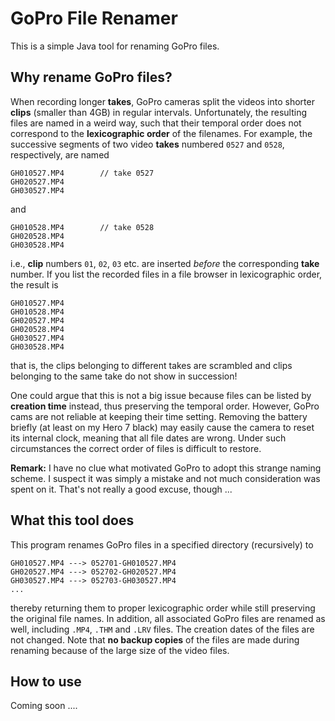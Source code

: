 # GoPro File Renamer

This is a simple Java tool for renaming GoPro files.

## Why rename GoPro files?
When recording longer **takes**, GoPro cameras split the videos into shorter **clips** (smaller than 4GB) in regular intervals.
Unfortunately, the resulting files are named in a weird way, such that their temporal order does not correspond to
the **lexicographic order** of the filenames.
For example, the successive segments of two video **takes** numbered `0527` and `0528`, respectively, are named
```
GH010527.MP4        // take 0527
GH020527.MP4
GH030527.MP4
```
and
```
GH010528.MP4        // take 0528
GH020528.MP4
GH030528.MP4
```
i.e., **clip** numbers `01`, `02`, `03` etc. are inserted _before_ the corresponding **take** number.
If you list the recorded files in a file browser in lexicographic order, the result is
```
GH010527.MP4
GH010528.MP4
GH020527.MP4
GH020528.MP4
GH030527.MP4
GH030528.MP4
```
that is, the clips belonging to different takes are scrambled and clips belonging to the same take do not show in succession!

One could argue that this is not a big issue because files can be listed by **creation time** instead, thus preserving
the temporal order. However, GoPro cams are not reliable at keeping their time setting. Removing the battery
briefly (at least on my Hero 7 black) may easily cause the camera to reset its internal clock, meaning that all file
dates are wrong. Under such circumstances the correct order of files is difficult to restore.

**Remark:** I have no clue what motivated GoPro to adopt this strange naming scheme. I suspect it was simply a mistake and
not much consideration was spent on it. That's not really a good excuse, though ...

## What this tool does
This program renames GoPro files in a specified directory (recursively) to
```
GH010527.MP4 ---> 052701-GH010527.MP4
GH020527.MP4 ---> 052702-GH020527.MP4
GH030527.MP4 ---> 052703-GH030527.MP4
...
```
thereby returning them to proper lexicographic order while still preserving the original file names.
In addition, all associated GoPro files are renamed as well, including
`.MP4`, `.THM` and `.LRV` files.
The creation dates of the files are not changed.
Note that **no backup copies** of the files are made during renaming because of the large size of the video files.

## How to use

Coming soon ....
